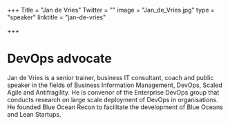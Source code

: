 +++
Title = "Jan de Vries"
Twitter = ""
image = "Jan_de_Vries.jpg"
type = "speaker"
linktitle = "jan-de-vries"

+++
# DevOps advocate

Jan de Vries is a senior trainer, business IT consultant, coach and public speaker in the fields of Business Information Management, DevOps, Scaled Agile and Antifragility.
He is convenor of the Enterprise DevOps group that conducts research on large scale deployment of DevOps in organisations.
He founded Blue Ocean Recon to facilitate the development of Blue Oceans and Lean Startups.

